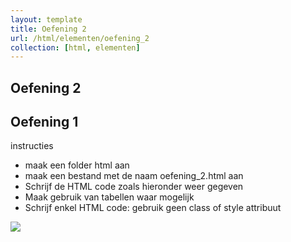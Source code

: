 ```yaml
---
layout: template
title: Oefening 2
url: /html/elementen/oefening_2
collection: [html, elementen]
---
```


## Oefening 2

## Oefening 1

<div class="highlight">
    <label>instructies</label>
    <ul>
        <li>maak een folder html aan</li>
        <li>maak een bestand met de naam oefening_2.html aan</li>
        <li>Schrijf de HTML code zoals hieronder weer gegeven</li>
        <li>Maak gebruik van tabellen waar mogelijk</li>
        <li>Schrijf enkel HTML code: gebruik geen class of style attribuut</li>
    </ul>
</div>

<img src="{{ '/html/elementen/images/oefening_2.png' | relative_url}}" />